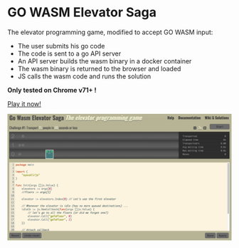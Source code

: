 GO WASM Elevator Saga
===================
The elevator programming game, modified to accept GO WASM input:
- The user submits his go code 
- The code is sent to a go API server
- An API server builds the wasm binary in a docker container
- The wasm binary is returned to the browser and loaded
- JS calls the wasm code and runs the solution

**Only tested on Chrome v71+ !**

[Play it now!](https://didil.github.io/gowasm-elevatorsaga/)

![Image of Elevator Saga in browser](https://raw.githubusercontent.com/didil/gowasm-elevatorsaga/master/images/screenshot.png)